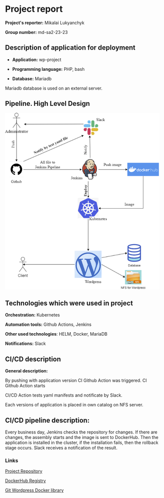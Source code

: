 # Project report

**Project's reporter:** Mikalai Lukyanchyk

**Group number:** md-sa2-23-23

## Description of application for deployment

- **Application:**  wp-project

- **Programming language:** PHP, bash

- **Database:** Mariadb

Mariadb database is used on an external server.

## Pipeline. High Level Design

![scheme](project.png)

## Technologies which were used in project

**Orchestration:** Kubernetes

**Automation tools:** Github Actions, Jenkins

**Other used technologies**: HELM, Docker, MariaDB

**Notifications:** Slack

## CI/CD description

**General description:**

By pushing with application version CI Github Action was triggered.  CI Github Action starts 

CI/CD Action tests yaml manifests and notificate by Slack.

Each versions of application is placed in own catalog on NFS server.

## CI/CD pipeline description:
Every business day, Jenkins checks the repository for changes. If there are changes, the assembly starts and the image is sent to DockerHub. Then the application is installed in the cluster, if the installation fails, then the rollback stage occurs. Slack receives a notification of the result.

### Links

[Project Repository](https://github.com/Lukyanchyk/project-sa)

[DockerHub Registry](https://hub.docker.com/repository/docker/lukyanchyk/project-sa)

[Git Wordpress Docker library](https://github.com/docker-library/wordpress)